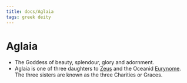 ```yaml
---
title: docs/Aglaia
tags: greek deity
---
```


# Aglaia 
- The Goddess of beauty, splendour, glory and adornment.
- Aglaia is one of three daughters to [Zeus](Zeus.md.md) and the Oceanid [Eurynome](Eurynome.md.md). The three sisters are known as the three Charities or Graces.